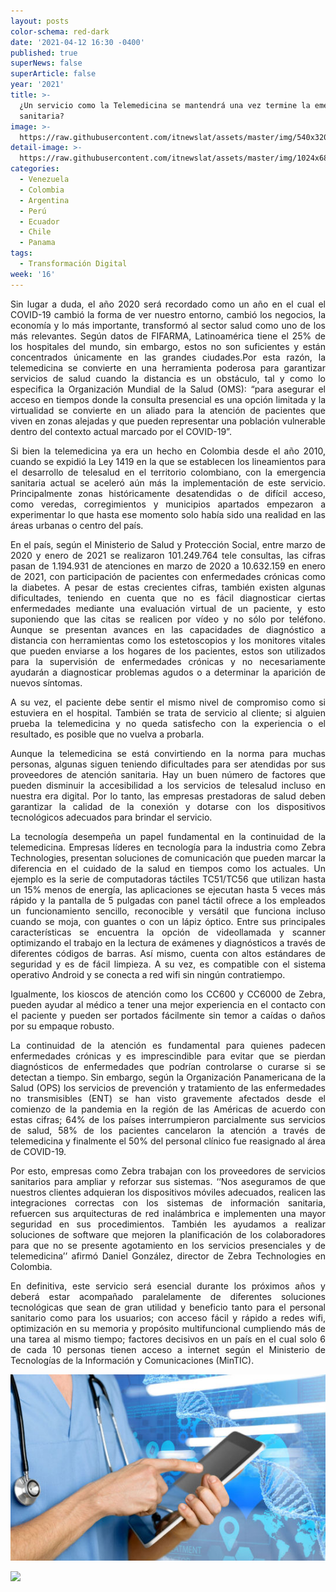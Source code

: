 ```yaml
---
layout: posts
color-schema: red-dark
date: '2021-04-12 16:30 -0400'
published: true
superNews: false
superArticle: false
year: '2021'
title: >-
  ¿Un servicio como la Telemedicina se mantendrá una vez termine la emergencia
  sanitaria?
image: >-
  https://raw.githubusercontent.com/itnewslat/assets/master/img/540x320/Medico-Tecnologia-p.jpg
detail-image: >-
  https://raw.githubusercontent.com/itnewslat/assets/master/img/1024x680/Medico-Tecnologia-g.jpg
categories:
  - Venezuela
  - Colombia
  - Argentina
  - Perú
  - Ecuador
  - Chile
  - Panama
tags:
  - Transformación Digital
week: '16'
---
```

<p style="text-align: justify;">Sin lugar a duda, el año 2020 será recordado como un año en el cual el COVID-19 cambió la forma de ver nuestro entorno, cambió los negocios, la economía y lo más importante, transformó al sector salud como uno de los más relevantes. Según datos de FIFARMA, Latinoamérica tiene el 25% de los hospitales del mundo, sin embargo, estos no son suficientes y están concentrados únicamente en las grandes ciudades.Por esta razón, la telemedicina se convierte en una herramienta poderosa para garantizar servicios de salud cuando la distancia es un obstáculo, tal y como lo especifica la Organización Mundial de la Salud (OMS): “para asegurar el acceso en tiempos donde la consulta presencial es una opción limitada y la virtualidad se convierte en un aliado para la atención de pacientes que viven en zonas alejadas y que pueden representar una población vulnerable dentro del contexto actual marcado por el COVID-19”.</p>
<p style="text-align: justify;">Si bien la telemedicina ya era un hecho en Colombia desde el año 2010, cuando se expidió la Ley 1419 en la que se establecen los lineamientos para el desarrollo de telesalud en el territorio colombiano, con la emergencia sanitaria actual se aceleró aún más la implementación de este servicio. Principalmente zonas históricamente desatendidas o de difícil acceso, como veredas, corregimientos y municipios apartados empezaron a experimentar lo que hasta ese momento solo había sido una realidad en las áreas urbanas o centro del país.</p>
<p style="text-align: justify;">En el país, según el Ministerio de Salud y Protección Social, entre marzo de 2020 y enero de 2021 se realizaron 101.249.764 tele consultas, las cifras pasan de 1.194.931 de atenciones en marzo de 2020 a 10.632.159 en enero de 2021, con participación de pacientes con enfermedades crónicas como la diabetes. A pesar de estas crecientes cifras, también existen algunas dificultades, teniendo en cuenta que no es fácil diagnosticar ciertas enfermedades mediante una evaluación virtual de un paciente, y esto suponiendo que las citas se realicen por vídeo y no sólo por teléfono. Aunque se presentan avances en las capacidades de diagnóstico a distancia con herramientas como los estetoscopios y los monitores vitales que pueden enviarse a los hogares de los pacientes, estos son utilizados para la supervisión de enfermedades crónicas y no necesariamente ayudarán a diagnosticar problemas agudos o a determinar la aparición de nuevos síntomas.</p>
<p style="text-align: justify;">A su vez, el paciente debe sentir el mismo nivel de compromiso como si estuviera en el hospital. También se trata de servicio al cliente; si alguien prueba la telemedicina y no queda satisfecho con la experiencia o el resultado, es posible que no vuelva a probarla.</p>
<p style="text-align: justify;">Aunque la telemedicina se está convirtiendo en la norma para muchas personas, algunas siguen teniendo dificultades para ser atendidas por sus proveedores de atención sanitaria. Hay un buen número de factores que pueden disminuir la accesibilidad a los servicios de telesalud incluso en nuestra era digital. Por lo tanto, las empresas prestadoras de salud deben garantizar la calidad de la conexión y dotarse con los dispositivos tecnológicos adecuados para brindar el servicio.</p>
<p style="text-align: justify;">La tecnología desempeña un papel fundamental en la continuidad de la telemedicina. Empresas líderes en tecnología para la industria como Zebra Technologies, presentan soluciones de comunicación que pueden marcar la diferencia en el cuidado de la salud en tiempos como los actuales. Un ejemplo es la serie de computadoras táctiles TC51/TC56 que utilizan hasta un 15% menos de energía, las aplicaciones se ejecutan hasta 5 veces más rápido y la pantalla de 5 pulgadas con panel táctil ofrece a los empleados un funcionamiento sencillo, reconocible y versátil que funciona incluso cuando se moja, con guantes o con un lápiz óptico. Entre sus principales características se encuentra la opción de videollamada y scanner optimizando el trabajo en la lectura de exámenes y diagnósticos a través de diferentes códigos de barras. Así mismo, cuenta con altos estándares de seguridad y es de fácil limpieza. A su vez, es compatible con el sistema operativo Android y se conecta a red wifi sin ningún contratiempo.</p>
<p style="text-align: justify;">Igualmente, los kioscos de atención como los CC600 y CC6000 de Zebra, pueden ayudar al médico a tener una mejor experiencia en el contacto con el paciente y pueden ser portados fácilmente sin temor a caídas o daños por su empaque robusto.</p>
<p style="text-align: justify;">La continuidad de la atención es fundamental para quienes padecen enfermedades crónicas y es imprescindible para evitar que se pierdan diagnósticos de enfermedades que podrían controlarse o curarse si se detectan a tiempo. Sin embargo, según la Organización Panamericana de la Salud (OPS) los servicios de prevención y tratamiento de las enfermedades no transmisibles (ENT) se han visto gravemente afectados desde el comienzo de la pandemia en la región de las Américas de acuerdo con estas cifras; 64% de los países interrumpieron parcialmente sus servicios de salud, 58% de los pacientes cancelaron la atención a través de telemedicina y finalmente el 50% del personal clínico fue reasignado al área de COVID-19.</p>
<p style="text-align: justify;">Por esto, empresas como Zebra trabajan con los proveedores de servicios sanitarios para ampliar y reforzar sus sistemas. ‘‘Nos aseguramos de que nuestros clientes adquieran los dispositivos móviles adecuados, realicen las integraciones correctas con los sistemas de información sanitaria, refuercen sus arquitecturas de red inalámbrica e implementen una mayor seguridad en sus procedimientos. También les ayudamos a realizar soluciones de software que mejoren la planificación de los colaboradores para que no se presente agotamiento en los servicios presenciales y de telemedicina’’ afirmó Daniel González, director de Zebra Technologies en Colombia.</p>
<p style="text-align: justify;">En definitiva, este servicio será esencial durante los próximos años y deberá estar acompañado paralelamente de diferentes soluciones tecnológicas que sean de gran utilidad y beneficio tanto para el personal sanitario como para los usuarios; con acceso fácil y rápido a redes wifi, optimización en su memoria y propósito multifuncional cumpliendo más de una tarea al mismo tiempo; factores decisivos en un país en el cual solo 6 de cada 10 personas tienen acceso a internet según el Ministerio de Tecnologías de la Información y Comunicaciones (MinTIC).</p>

![](https://raw.githubusercontent.com/itnewslat/assets/master/img/540x320/Medico-Tecnologia-p.jpg)

<img src="https://tracker.metricool.com/c3po.jpg?hash=56f88a41e39ab42c063cc51676587a04"/>
